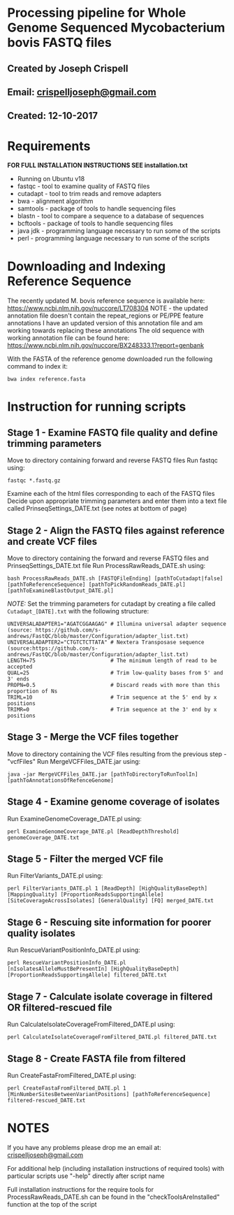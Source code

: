 # Processing pipeline for Whole Genome Sequenced Mycobacterium bovis FASTQ files
## Created by Joseph Crispell
## Email: crispelljoseph@gmail.com
## Created: 12-10-2017


# Requirements

**FOR FULL INSTALLATION INSTRUCTIONS SEE installation.txt**

* Running on Ubuntu v18
* fastqc - tool to examine quality of FASTQ files
* cutadapt - tool to trim reads and remove adapters
* bwa - alignment algorithm
* samtools - package of tools to handle sequencing files
* blastn - tool to compare a sequence to a database of sequences
* bcftools - package of tools to handle sequencing files
* java jdk - programming language necessary to run some of the scripts
* perl - programming language necessary to run some of the scripts


# Downloading and Indexing Reference Sequence

The recently updated M. bovis reference sequence is available here: https://www.ncbi.nlm.nih.gov/nuccore/LT708304
NOTE - the updated annotation file doesn't contain the repeat_regions or PE/PPE feature annotations
I have an updated version of this annotation file and am working towards replacing these annotations
The old sequence with working annotation file can be found here: https://www.ncbi.nlm.nih.gov/nuccore/BX248333.1?report=genbank

With the FASTA of the reference genome downloaded run the following command to index it:
```
bwa index reference.fasta
```


# Instruction for running scripts

## Stage 1 - Examine FASTQ file quality and define trimming parameters

Move to directory containing forward and reverse FASTQ files
Run fastqc using:
```
fastqc *.fastq.gz
```

Examine each of the html files corresponding to each of the FASTQ files
Decide upon appropriate trimming parameters and enter them into a text file 
called PrinseqSettings_DATE.txt (see notes at bottom of page)

## Stage 2 - Align the FASTQ files against reference and create VCF files
Move to directory containing the forward and reverse FASTQ files and PrinseqSettings_DATE.txt file
Run ProcessRawReads_DATE.sh using:
```
bash ProcessRawReads_DATE.sh [FASTQFileEnding] [pathToCutadapt|false] [pathToReferenceSequence] [pathToPickRandomReads_DATE.pl] [pathToExamineBlastOutput_DATE.pl]
```
*NOTE:* Set the trimming parameters for cutadapt by creating a file called `Cutadapt_[DATE].txt` with the following structure:
```
UNIVERSALADAPTER1="AGATCGGAAGAG" # Illumina universal adapter sequence (source: https://github.com/s-andrews/FastQC/blob/master/Configuration/adapter_list.txt)
UNIVERSALADAPTER2="CTGTCTCTTATA" # Nextera Transposase sequence (source:https://github.com/s-andrews/FastQC/blob/master/Configuration/adapter_list.txt)
LENGTH=75                        # The minimum length of read to be accepted
QUAL=25                          # Trim low-quality bases from 5' and 3' ends
PROPN=0.5                        # Discard reads with more than this proportion of Ns
TRIML=10                         # Trim sequence at the 5' end by x positions
TRIMR=0                          # Trim sequence at the 3' end by x positions
```

## Stage 3 - Merge the VCF files together
Move to directory containing the VCF files resulting from the previous step - "vcfFiles"
Run MergeVCFFiles_DATE.jar using:
```
java -jar MergeVCFFiles_DATE.jar [pathToDirectoryToRunToolIn] [pathToAnnotationsOfRefenceGenome]
```

## Stage 4 - Examine genome coverage of isolates
Run ExamineGenomeCoverage_DATE.pl using:
```
perl ExamineGenomeCoverage_DATE.pl [ReadDepthThreshold] genomeCoverage_DATE.txt
```

## Stage 5 - Filter the merged VCF file
Run FilterVariants_DATE.pl using:
```
perl FilterVariants_DATE.pl 1 [ReadDepth] [HighQualityBaseDepth] [MappingQuality] [ProportionReadsSupportingAllele] [SiteCoverageAcrossIsolates] [GeneralQuality] [FQ] merged_DATE.txt
```

## Stage 6 - Rescuing site information for poorer quality isolates
Run RescueVariantPositionInfo_DATE.pl using:
```
perl RescueVariantPositionInfo_DATE.pl [nIsolatesAlleleMustBePresentIn] [HighQualityBaseDepth] [ProportionReadsSupportingAllele] filtered_DATE.txt
```

## Stage 7 - Calculate isolate coverage in filtered OR filtered-rescued file
Run CalculateIsolateCoverageFromFiltered_DATE.pl using:
```
perl CalculateIsolateCoverageFromFiltered_DATE.pl filtered_DATE.txt
```

## Stage 8 - Create FASTA file from filtered
Run CreateFastaFromFiltered_DATE.pl using:
```
perl CreateFastaFromFiltered_DATE.pl 1 [MinNumberSitesBetweenVariantPositions] [pathToReferenceSequence] filtered-rescued_DATE.txt
```


# NOTES 

If you have any problems please drop me an email at: crispelljoseph@gmail.com

For additional help (including installation instructions of required tools) with particular
scripts use "-help" directly after script name

Full installation instructions for the require tools for ProcessRawReads_DATE.sh can be found
in the "checkToolsAreInstalled" function at the top of the script
